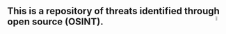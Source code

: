 



## This is a repository of threats identified through open source (OSINT). <img align="right" img src="https://github.com/jmpshell/ThreatFeeds/blob/master/assets/osintlogo.png" width="5%" height="5%" alt="Osint Logo"> 


